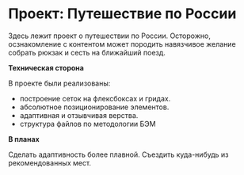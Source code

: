 # Проект: Путешествие по России

Здесь лежит проект о путешествии по России. Осторожно, осзнакомление с контентом может породить навязчивое желание собрать рюкзак и сесть на ближайший поезд.


**Техническая сторона**

В проекте были реализованы:
 * построение сеток на флексбоксах и гридах. 
 * абсолютное позиционирование элементов. 
 * адаптивная и отзывчивая верства. 
 * структура файлов по методологии БЭМ

**В планах**

Сделать адаптивность более плавной. 
Съездить куда-нибудь из рекомендованных мест. 

